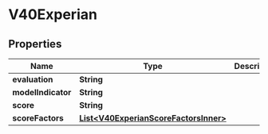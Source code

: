 

# V40Experian


## Properties

| Name | Type | Description | Notes |
|------------ | ------------- | ------------- | -------------|
|**evaluation** | **String** |  |  [optional] |
|**modelIndicator** | **String** |  |  [optional] |
|**score** | **String** |  |  [optional] |
|**scoreFactors** | [**List&lt;V40ExperianScoreFactorsInner&gt;**](V40ExperianScoreFactorsInner.md) |  |  [optional] |



